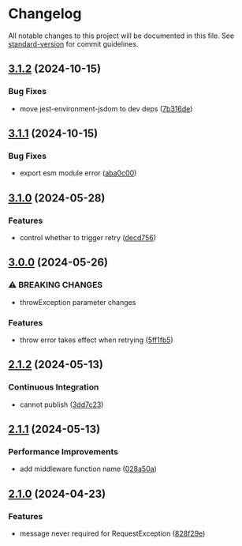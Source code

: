 # Changelog

All notable changes to this project will be documented in this file. See [standard-version](https://github.com/conventional-changelog/standard-version) for commit guidelines.

## [3.1.2](https://github.com/keq-request/keq-exception/compare/v3.1.1...v3.1.2) (2024-10-15)


### Bug Fixes

* move jest-environment-jsdom to dev deps ([7b316de](https://github.com/keq-request/keq-exception/commit/7b316de1c7720d2f68fb7c63002a595e6cf93798))

## [3.1.1](https://github.com/keq-request/keq-exception/compare/v3.1.0...v3.1.1) (2024-10-15)


### Bug Fixes

* export esm module error ([aba0c00](https://github.com/keq-request/keq-exception/commit/aba0c00cc3f0918aa49df8ccfc312b890ee3efa1))

## [3.1.0](https://github.com/keq-request/keq-exception/compare/v3.0.0...v3.1.0) (2024-05-28)


### Features

* control whether to trigger retry ([decd756](https://github.com/keq-request/keq-exception/commit/decd756ff54697754ac1e9d9dad97300c824732d))

## [3.0.0](https://github.com/keq-request/keq-exception/compare/v2.1.2...v3.0.0) (2024-05-26)


### ⚠ BREAKING CHANGES

* throwException parameter changes

### Features

* throw error takes effect when retrying ([5ff1fb5](https://github.com/keq-request/keq-exception/commit/5ff1fb5b3ebca23e63111bb7ace9030da0d2d078))

## [2.1.2](https://github.com/keq-request/keq-exception/compare/v2.1.1...v2.1.2) (2024-05-13)


### Continuous Integration

* cannot publish ([3dd7c23](https://github.com/keq-request/keq-exception/commit/3dd7c23aaaa933c03ad8f4634ee888871028e88a))

## [2.1.1](https://github.com/keq-request/keq-exception/compare/v2.1.0...v2.1.1) (2024-05-13)


### Performance Improvements

* add middleware function name ([028a50a](https://github.com/keq-request/keq-exception/commit/028a50a54440b303ca1d5f928045ca2fed9bf368))

## [2.1.0](https://github.com/keq-request/keq-exception/compare/v2.0.0...v2.1.0) (2024-04-23)


### Features

* message never required for RequestException ([828f29e](https://github.com/keq-request/keq-exception/commit/828f29e8b2048536e1267f45f6380c384ca2afbe))
